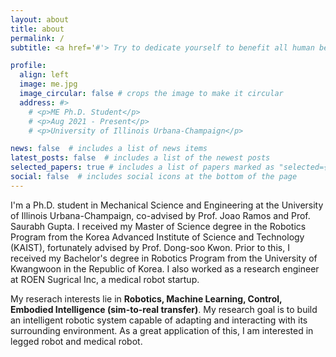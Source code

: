 ```yaml
---
layout: about
title: about
permalink: /
subtitle: <a href='#'> Try to dedicate yourself to benefit all human beings around the world.

profile:
  align: left
  image: me.jpg
  image_circular: false # crops the image to make it circular
  address: #>
    # <p>ME Ph.D. Student</p>
    # <p>Aug 2021 - Present</p>
    # <p>University of Illinois Urbana-Champaign</p>

news: false  # includes a list of news items
latest_posts: false  # includes a list of the newest posts
selected_papers: true # includes a list of papers marked as "selected={true}"
social: false  # includes social icons at the bottom of the page
---
```

I'm a Ph.D. student in Mechanical Science and Engineering at the University of Illinois Urbana-Champaign, co-advised by Prof. Joao Ramos and Prof. Saurabh Gupta. I received my Master of Science degree in the Robotics Program from the Korea Advanced Institute of Science and Technology (KAIST), fortunately advised by Prof. Dong-soo Kwon. Prior to this, I received my Bachelor's degree in Robotics Program from the University of Kwangwoon in the Republic of Korea. I also worked as a research engineer at ROEN Sugrical Inc, a medical robot startup.

My reserach interests lie in **Robotics, Machine Learning, Control, Embodied Intelligence (sim-to-real transfer)**. My research goal is to build an intelligent robotic system capable of adapting and interacting with its surrounding environment. As a great application of this, I am interested in legged robot and medical robot. 


<!-- <div class="publications">

{% bibliography -f {{ site.scholar.bibliography }} %}

</div> -->